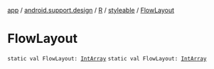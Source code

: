 [app](../../../index.md) / [android.support.design](../../index.md) / [R](../index.md) / [styleable](index.md) / [FlowLayout](./-flow-layout.md)

# FlowLayout

`static val FlowLayout: `[`IntArray`](https://kotlinlang.org/api/latest/jvm/stdlib/kotlin/-int-array/index.html)
`static val FlowLayout: `[`IntArray`](https://kotlinlang.org/api/latest/jvm/stdlib/kotlin/-int-array/index.html)